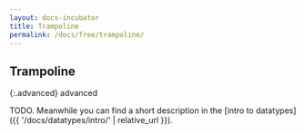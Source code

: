 ```yaml
---
layout: docs-incubator
title: Trampoline
permalink: /docs/free/trampoline/
---
```


## Trampoline

{:.advanced}
advanced

TODO. Meanwhile you can find a short description in the [intro to datatypes]({{ '/docs/datatypes/intro/' | relative_url }}).
